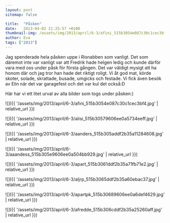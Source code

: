 ```yaml
---
layout: post
sitemap: false

title:  "Påsken"
date:   2013-04-02 21:25:57 +0100
thumbnail-img: /assets/img/2013/april/6-3/afini_515b3054e087c30c1cec3bf4.jpg
author: Eva
tags: ["2013"]
---
```


Jag spenderade hela påsken uppe i Risnabben som vanligt. Det som däremot inte var vanligt var att Fredrik hade helgen ledig och kunde därför vara med oss under påsk för första gången. Det var väldigt mysigt att ha honom där och jag tror han hade det riktigt roligt. Vi åt god mat, körde skoter, solade, skrattade, busade, umgicks och festade. Vi fick även besök av Elin när det var garagefest och det var kul det också:D 

Här har vi ett litet urval av alla bilder som togs under påsken:)

![]({{ '/assets/img/2013/april/6-3/afini_515b3054e087c30c1cec3bf4.jpg'  | relative_url }})

![]({{ '/assets/img/2013/april/6-3/alisi_515b30579606ee0a5734eeff.jpg'  | relative_url }})

![]({{ '/assets/img/2013/april/6-3/aanders_515b305addf2b35a11284608.jpg'  | relative_url }})

![]({{ '/assets/img/2013/april/6-3/aaandess_515b305e9606ee0a504bb929.jpg'  | relative_url }})

![]({{ '/assets/img/2013/april/6-3/apart_515b3061ddf2b35a71fb71e2.jpg'  | relative_url }})

![]({{ '/assets/img/2013/april/6-3/aljrp_515b3065ddf2b35a60ebac37.jpg'  | relative_url }})

![]({{ '/assets/img/2013/april/6-3/apartpk_515b30689606ee0a6def4629.jpg'  | relative_url }})

![]({{ '/assets/img/2013/april/6-3/afredde_515b306cddf2b35a25260aff.jpg'  | relative_url }})

